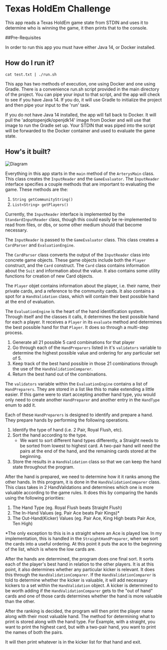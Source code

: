 # Texas HoldEm Challenge

This app reads a Texas HoldEm game state from STDIN and uses it to determine 
who is winning the game, it then prints that to the console.

##Pre-Requisites

In order to run this app you must have either Java 14, or Docker installed.

## How do I run it?

```shell
cat test.txt | ./run.sh
```

This app has two methods of execution, one using Docker and
one using Gradle.  There is a convenience run.sh script provided in the
main directory of the project.  You can pipe your input to that script, 
and the app will check to see if you have Java 14. If you do, it will
use Gradle to initialize the project and then pipe your input to the 'run'
task.  

If you do not have Java 14 installed, the app will fall back to
Docker.  It will pull the 'adoptopenjdk/openjdk14' image from Docker and 
will use that image to run the Gradle set up.  Your STDIN that was piped
into the script will be forwarded to the Docker container and used to 
evaluate the game state.

## How's it built?

![Diagram](https://lucid.app/lucidchart/3c9a03dc-a698-4a0b-a27a-efbeed06f257/view)

Everything in this app starts in the ```main``` method of the 
```ArterysMain``` class.  This class creates the ```InputReader``` and the
```GameEvaluator```.  The ```InputReader``` interface specifies a couple
methods that are important to evaluating the game.  These methods are the:
1. ```String getCommunityString()```
1. ```List<String> getPlayers()```

Currently, the ```InputReader``` interface is implemented by the 
```StandardInputReader``` class, though this could easily be re-implemented to
read from files, or dbs, or some other medium should that become necessary.

The ```InputReader``` is passed to the ```GameEvaluator``` class.  This
class creates a ```CardParser``` and ```EvaluationEngine```.  

The ```CardParser``` class converts the output of the ```InputReader``` class into concrete game objects.
These game objects include both the ```Player``` construct, and the ```Card``` construct. 
The `Card` class contains information about the `Suit` and information about the value.
It also contains some utility functions for creation of new Card objects.

The `Player` objet contains information about the player, i.e. their name, their
private cards, and a reference to the community cards.  It also contains
a spot for a `HandValidation` class, which will contain their best possible hand
at the end of evaluation.

The `EvaluationEngine` is the heart of the hand identification system.
Through itself and the classes it calls, it determines the best possible hand
for each a player.  It receives a `Player` in its `evaluate` method and determines
the best possible hand for that `Player`.  It does so through a multi-step process.

1. Generate all 21 possible 5 card combinations for that player
1. Go through each of the `HandPreparers` listed in it's `validators` variable
to determine the highest possible value and ordering for any particular set of 5.
1. Keep track of the best hand possible in those 21 combinations through the use of the `HandValidationComparer`.
1. Return the best hand out of the combinations.

The `validators` variable within the `EvaluationEngine` contains a list
of `HandPreparers`.  They are stored in a list like this to make 
extending a little easier.  If this game were to start accepting another hand type,
you would only need to create another `HandPreparer` and another entry in
the `HandType` enum to add it.

Each of these `HandPreparers` is designed to identify
and prepare a hand.  They prepare hands by performing the following operations.

1. Identify the type of hand (i.e. 2 Pair, Royal Flush, etc).
1. Sort the hand according to the type.
    - We want to sort different hand types differently, a Straight needs to 
    be sorted from lowest to highest card.  A two-pair hand will need the pairs
    at the end of the hand, and the remaining cards stored at the beginning.
1. Store the results in a `HandValidation` class so that we can keep the hand state 
throughout the program.

After the hand is prepared, we need to determine how it 
it ranks among the other hands.  In this program, it is done
in the `HandValidationComparer` class.  This class takes in 2
HandValidations and determines which one is more valuable according 
to the game rules.  It does this by comparing the hands using the 
following priorities:

1. The Hand Type (eg. Royal Flush beats Straight Flush)
1. The In-Hand Values (eg. Pair Ace beats Pair Kings)*
1. The Out-Hand(Kicker) Values (eg. Pair Ace, King High beats Pair Ace, Ten High)

*The only exception to this is in a straight where an Ace is played low.  In
my implementation, this is handled in the `StraightHandPreparer`, when
we sort the cards into a useful ordering.  At this point it puts
the ace to the beginning of the list, which is where the low cards are.

After the hands are determined, the program does one final sort.  It 
sorts each of the player's best hand in relation to the other players. 
It is at this point, it also determines whether any particular kicker is relevant.
It does this through the `HandValidationComparer`.  If the 
`HandValidationComparer` is told to determine whether the kicker is
valuable, it will add necessary kickers to a set within the `HandValidation` object.
A kicker is determined to be worth adding if the `HandValidationComparer` gets to the "out of hand"
cards and one of those cards determines whether the hand is more valuable than the other.

After the ranking is decided, the program will then print the player name along with
their most valuable hand.  The method for determining what to print is stored
along with the hand type.  For Example, with a straight, you want to print the 
highest card, but with a two-pair hand, you want to print the names
of both the pairs.

It will then print whatever is in the kicker list for that hand and 
exit.




